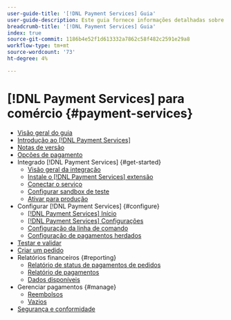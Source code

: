 ```yaml
---
user-guide-title: '[!DNL Payment Services] Guia'
user-guide-description: Este guia fornece informações detalhadas sobre a instalação e configuração [!DNL Payment Services] para seu [!DNL Adobe Commerce] ou [!DNL Magento Open Source] armazenar.
breadcrumb-title: '[!DNL Payment Services] Guia'
index: true
source-git-commit: 1186b4e52f1d613332a7862c58f482c2591e29a8
workflow-type: tm+mt
source-wordcount: '73'
ht-degree: 4%

---
```



# [!DNL Payment Services] para comércio {#payment-services}

- [Visão geral do guia](guide-overview.md)
- [Introdução ao [!DNL Payment Services]](overview.md)
- [Notas de versão](release-notes.md)
- [Opções de pagamento](payments-options.md)
- Integrado [!DNL Payment Services] {#get-started}
   - [Visão geral da integração](onboard.md)
   - [Instale o [!DNL Payment Services] extensão](install.md)
   - [Conectar o serviço](connect.md)
   - [Configurar sandbox de teste](sandbox.md)
   - [Ativar para produção](production.md)
- Configurar [!DNL Payment Services] {#configure}
   - [[!DNL Payment Services] Início](payments-home.md)
   - [[!DNL Payment Services] Configurações](settings.md)
   - [Configuração da linha de comando](configure-cli.md)
   - [Configuração de pagamentos herdados](configure-admin.md)
- [Testar e validar](test-validate.md)
- [Criar um pedido](create-order.md)
- Relatórios financeiros {#reporting}
   - [Relatório de status de pagamentos de pedidos](order-payment-status.md)
   - [Relatório de pagamentos](payouts.md)
   - [Dados disponíveis](data.md)
- Gerenciar pagamentos {#manage}
   - [Reembolsos](refunds.md)
   - [Vazios](voids.md)
- [Segurança e conformidade](security.md)
